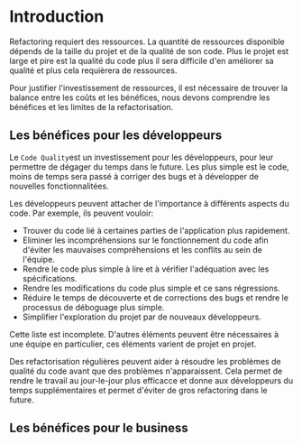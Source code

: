 # Introduction 

Refactoring requiert des ressources. La quantité de ressources disponible dépends de la taille du projet et de la qualité de son code. Plus le projet est large et pire est la qualité du code plus il sera difficile d'en améliorer sa qualité et plus cela requièrera de ressources.

Pour justifier l'investissement de ressources, il est nécessaire de trouver la balance entre les coûts et les bénéfices, nous devons comprendre les bénéfices et les limites de la refactorisation.  

## Les bénéfices pour les développeurs

Le `Code Quality`est un investissement pour les développeurs, pour leur permettre de dégager du temps dans le future. Les plus simple est le code, moins de temps sera passé à corriger des bugs et à développer de nouvelles fonctionnalitées.  

Les développeurs peuvent attacher de l'importance à différents aspects du code. Par exemple, ils peuvent vouloir:
- Trouver du code lié à certaines parties de l'application plus rapidement.
- Eliminer les incompréhensions sur le fonctionnement du code afin d'éviter les mauvaises compréhensions et les conflits au sein de l'équipe. 
- Rendre le code plus simple à lire et à vérifier l'adéquation avec les spécifications.
- Rendre les modifications du code plus simple et ce sans régressions. 
- Réduire le temps de découverte et de corrections des bugs et rendre le processus de déboguage plus simple. 
- Simplifier l'exploration du projet par de nouveaux développeurs. 

Cette liste est incomplete. D'autres éléments peuvent être nécessaires à une équipe en particulier, ces éléments varient de projet en projet. 

Des refactorisation régulières peuvent aider à résoudre les problèmes de qualité du code avant que des problèmes n'apparaissent. Cela permet de rendre le travail au jour-le-jour plus efficacce et donne aux développeurs du temps supplémentaires et permet d'éviter de gros refactoring dans le future. 

## Les bénéfices pour le business


